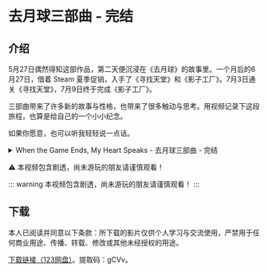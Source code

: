 # 去月球三部曲 - 完结

## 介绍

5月27日偶然得知这部作品，第二天便沉浸在《去月球》的故事里。一个月后的6月27日，借着 Steam 夏季促销，入手了《寻找天堂》和《影子工厂》。7月3日通关《寻找天堂》，7月9日终于完成《影子工厂》。

三部曲带来了许多新的故事与性格，也带来了很多触动与思考。用视频记录下这段旅程，也算是给自己的一个小小纪念。

如果你愿意，也可以听我轻轻说一点话。

<details>
  <summary>When the Game Ends, My Heart Speaks - 去月球三部曲 - 完结</summary>
  <ol>
    <li>如果人生最后的愿望，与你的人生经历不一致，那你还愿不愿意给自己“编造一个完美的结局”？</li>
    <li>如果你能改变自己之前的遗憾，以实现更好的现在，甚至未来，那么有朝一日你能穿越回去的话，你会改变之前的自己吗？</li>
    <li>如果你可以选择过这样的人生：这是一段没有任何你缺失的东西的记忆，例如遗憾、病痛、离别等等。但这段记忆，注定是一段归零的记忆模拟。那你会不会选择生活在其中呢？</li>
  </ol>
</details>

⚠️ 本视频包含剧透，尚未游玩的朋友请谨慎观看！

::: warning
本视频包含剧透，尚未游玩的朋友请谨慎观看！
:::

## 下载

本人已阅读并同意以下条款：所下载的影片仅供个人学习与交流使用，严禁用于任何商业用途、传播、转载、修改或其他未经授权的用途。

[下载链接（123网盘）](https://www.123684.com/s/cpBkjv-QYKvd)。提取码：gCVv。
